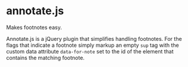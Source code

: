 # annotate.js

Makes footnotes easy.

Annotate.js is a jQuery plugin that simplifies handling footnotes. For the flags that indicate a footnote simply markup an empty <code>sup</code> tag with the custom data attribute <code>data-for-note</code> set to the id of the element that contains the matching footnote.